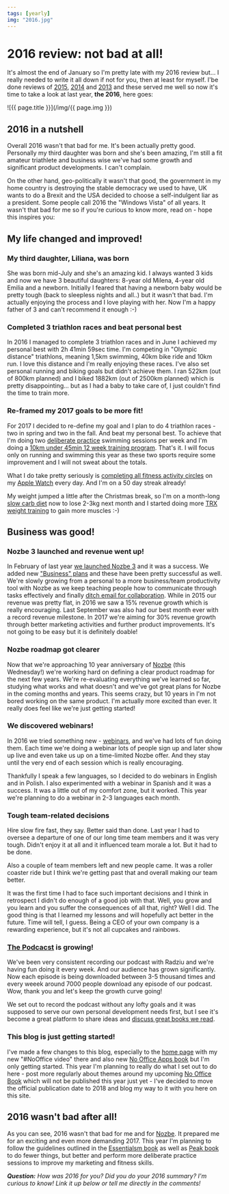 ```yaml
---
tags: [yearly]
img: "2016.jpg"
---
```


# 2016 review: not bad at all!

It's almost the end of January so I'm pretty late with my 2016 review but... I really needed to write it all down if not for you, then at least for myself. I'be done reviews of [2015](https://sliwinski.com/2015/), [2014](https://sliwinski.com/2014/) and [2013](https://sliwinski.com/summary2013/) and these served me well so now it's time to take a look at last year, **the 2016**, here goes:

<!--More-->

![{{ page.title }}](/img/{{ page.img }})

## 2016 in a nutshell

Overall 2016 wasn't that bad for me. It's been actually pretty good. Personally my third daughter was born and she's been amazing, I'm still a fit amateur triathlete and business wise we've had some growth and significant product developments. I can't complain.

On the other hand, geo-politically it wasn't that good, the government in my home country is destroying the stable democracy we used to have, UK wants to do a Brexit and the USA decided to choose a self-indulgent liar as a president. Some people call 2016 the "Windows Vista" of all years. It wasn't that bad for me so if you're curious to know more, read on - hope this inspires you:

## My life changed and improved!

### My third daughter, Liliana, was born

She was born mid-July and she's an amazing kid. I always wanted 3 kids and now we have 3 beautiful daughters: 8-year old Milena, 4-year old Emilia and a newborn. Initially I feared that having a newborn baby would be pretty tough (back to sleepless nights and all..) but it wasn't that bad. I'm actually enjoying the process and I love playing with her. Now I'm a happy father of 3 and can't recommend it enough :-)

### Completed 3 triathlon races and beat personal best

In 2016 I managed to complete 3 triathlon races and in June I achieved my personal best with 2h 41min 59sec time. I'm competing in "Olympic distance" triathlons, meaning 1,5km swimming, 40km bike ride and 10km run. I love this distance and I'm really enjoying these races. I've also set personal running and biking goals but didn't achieve them. I ran 522km (out of 800km planned) and I biked 1882km (out of 2500km planned) which is pretty disappointing... but as I had a baby to take care of, I just couldn't find the time to train more.

### Re-framed my 2017 goals to be more fit!

For 2017 I decided to re-define my goal and I plan to do 4 triathlon races - two in spring and two in the fall. And beat my personal best. To achieve that I'm doing two [deliberate practice](/podcast-81/) swimming sessions per week and I'm doing a [10km under 45min 12 week training program](https://nozbe.how/IbQPp). That's it. I will focus only on running and swimming this year as these two sports require some improvement and I will not sweat about the totals.

What I do take pretty seriously is [completing all fitness activity circles](https://www.instagram.com/p/BOuq0W1FjF2/) on my [Apple Watch](/applewatch) every day. And I'm on a 50 day streak already!

My weight jumped a little after the Christmas break, so I'm on a month-long [slow carb diet](https://sliwinski.com/slow-carb-diet) now to lose 2-3kg next month and I started doing more [TRX weight training](https://sliwinski.com/fitness-for-busy-professionals-productive-show-36/) to gain more muscles :-)

## Business was good!

### Nozbe 3 launched and revenue went up!

In February of last year [we launched Nozbe 3](https://nozbe.com/blog/nozbe3) and it was a success. We added new ["Business" plans](https://nozbe.com/blog/nozbe-business) and these have been pretty successful as well. We're slowly growing from a personal to a more business/team productivity tool with Nozbe as we keep teaching people how to communicate through tasks effectively and finally [ditch email for collaboration](https://sliwinski.com/emailban/). While in 2015 our revenue was pretty flat, in 2016 we saw a 15% revenue growth which is really encouraging. Last September was also had our best month ever with a record revenue milestone. In 2017 we're aiming for 30% revenue growth through better marketing activities and further product improvements. It's not going to be easy but it is definitely doable!

### Nozbe roadmap got clearer

Now that we're approaching 10 year anniversary of [Nozbe][n] (this Wednesday!) we're working hard on defining a clear product roadmap for the next few years. We're re-evaluating everything we've learned so far, studying what works and what doesn't and we've got great plans for Nozbe in the coming months and years. This seems crazy, but 10 years in I'm not bored working on the same product. I'm actually more excited than ever. It really does feel like we're just getting started!

### We discovered webinars!

In 2016 we tried something new - [webinars](https://nozbe.com/webinar), and we've had lots of fun doing them. Each time we're doing a webinar lots of people sign up and later show up live and even take us up on a time-limited Nozbe offer. And they stay until the very end of each session which is really encouraging.

Thankfully I speak a few languages, so I decided to do webinars in English and in Polish. I also experimented with a webinar in Spanish and it was a success. It was a little out of my comfort zone, but it worked. This year we're planning to do a webinar in 2-3 languages each month.

### Tough team-related decisions

Hire slow fire fast, they say. Better said than done. Last year I had to oversee a departure of one of our long time team members and it was very tough. Didn't enjoy it at all and it influenced team morale a lot. But it had to be done. 

Also a couple of team members left and new people came. It was a roller coaster ride but I think we're getting past that and overall making our team better.

It was the first time I had to face such important decisions and I think in retrospect I didn't do enough of a good job with that. Well, you grow and you learn and you suffer the consequences of all that, right? Well I did. The good thing is that I learned my lessons and will hopefully act better in the future. Time will tell, I guess. Being a CEO of your own company is a rewarding experience, but it's not all cupcakes and rainbows.

### [The Podcacst](/podcast) is growing!

We've been very consistent recording our podcast with Radziu and we're having fun doing it every week. And our audience has grown significantly. Now each episode is being downloaded between 3-5 thousand times and every weeek around 7000 people download any episode of our podcast. Wow, thank you and let's keep the growth curve going!

We set out to record the podcast without any lofty goals and it was supposed to serve our own personal development needs first, but I see it's become a great platform to share ideas and [discuss great books we read](https://sliwinski.com/reading/).

### This blog is just getting started!

I've made a few changes to this blog, especially to the [home page](https://sliwinski.com/) with my new "#NoOffice video" there and also new [No Office Apps book](https://sliwinski.com/apps/) but I'm only getting started. This year I'm planning to really do what I set out to do here - post more regularly about themes around my upcoming [No Office Book](https://sliwinski.com/nooffice/) which will not be published this year just yet - I've decided to move the official publication date to 2018 and blog my way to it with you here on this site.

## 2016 wasn't bad after all!

As you can see, 2016 wasn't that bad for me and for [Nozbe][n]. It prepared me for an exciting and even more demanding 2017. This year I'm planning to follow the guidelines outlined in the [Essentialsm book](https://sliwinski.com/essentialism) as well as [Peak book](/podcast-80/) to do fewer things, but better and perform more deliberate practice sessions to improve my marketing and fitness skills.

***Question:*** *How was 2016 for you? Did you do your 2016 summary? I'm curious to know! Link it up below or tell me directly in the comments!*

[tp]: /podcast
[i]: https://iMagazine.pl
[d]: http://db.tt/kD7Liux
[e]: https://sliwinski.com/how-i-use-evernote
[p]: https://sliwinski.com/passion
[n]: https://michael.gratis/nozbe
[io]: https://michael.gratis/ipadonly/
[pm]: http://productivemag.com/
[s]: https://sliwinski.com/show
[t]: http://twitter.com/MSliwinski